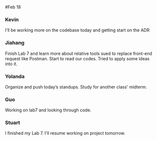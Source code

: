 #Feb 18

### Kevin
I'll be working more on the codebase today and getting start on the ADR

### Jiahang
Finish Lab 7 and learn more about relative tools sued to replace front-end request like Postman. Start to read our codes. Tried to apply some ideas into it.

### Yolanda
Organize and push today’s standups. Study for another class’ midterm.

### Guo
Working on lab7 and looking through code.

### Stuart
I finished my Lab 7. I'll resume working on project tomorrow.
